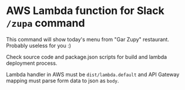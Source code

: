 # AWS Lambda function for Slack `/zupa` command

This command will show today's menu from "Gar Zupy" restaurant. Probably useless for you :)

Check source code and package.json scripts for build and lambda deployment process.

Lambda handler in AWS must be `dist/lambda.default` and API Gateway mapping must parse form data to json as `body`.